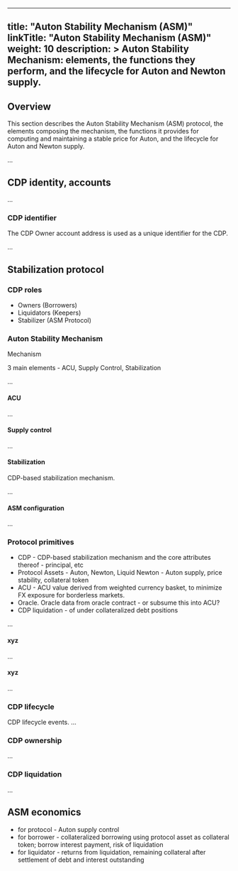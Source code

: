 
---
title: "Auton Stability Mechanism (ASM)"
linkTitle: "Auton Stability Mechanism (ASM)"
weight: 10
description: >
  Auton Stability Mechanism: elements, the functions they perform, and the lifecycle for Auton and Newton supply.
---

## Overview

This section describes the Auton Stability Mechanism (ASM) protocol, the elements composing the mechanism, the functions it provides for computing and maintaining a stable price for Auton, and the lifecycle for Auton and Newton supply.

...

## CDP identity, accounts

...

### CDP identifier

The CDP Owner account address is used as a unique identifier for the CDP.

...


## Stabilization protocol

### CDP roles

- Owners (Borrowers)
- Liquidators (Keepers)
- Stabilizer (ASM Protocol)

### Auton Stability Mechanism

Mechanism

3 main elements - ACU, Supply Control, Stabilization 

...


#### ACU

...

#### Supply control

...

#### Stabilization

CDP-based stabilization mechanism.

...

#### ASM configuration

...

### Protocol primitives

- CDP - CDP-based stabilization mechanism and the core attributes thereof - principal, etc
- Protocol Assets - Auton, Newton, Liquid Newton - Auton supply, price stability, collateral token
- ACU - ACU value derived from weighted currency basket, to minimize FX exposure for borderless markets.
- Oracle. Oracle data from oracle contract - or subsume this into ACU?
- CDP liquidation - of under collateralized debt positions

...

#### xyz

...

#### xyz

...

### CDP lifecycle

CDP lifecycle events.
...

### CDP ownership

...


### CDP liquidation

...


## ASM economics

- for protocol - Auton supply control
- for borrower - collateralized borrowing using protocol asset as collateral token; borrow interest payment, risk of liquidation
- for liquidator - returns from liquidation, remaining collateral after settlement of debt and interest outstanding
